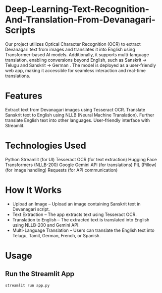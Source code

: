 # Deep-Learning-Text-Recognition-And-Translation-From-Devanagari-Scripts
Our project utilizes Optical Character Recognition (OCR) to extract Devanagari text from images and translates it into English using Transformer-based AI models. Additionally, it supports multi-language translation, enabling conversions beyond English, such as Sanskrit → Telugu and Sanskrit → German . The model is deployed as a user-friendly web app, making it accessible for seamless interaction and real-time translations.
# Features
Extract text from Devanagari images using Tesseract OCR.
Translate Sanskrit text to English using NLLB (Neural Machine Translation).
Further translate English text into other languages.
User-friendly interface with Streamlit.
# Technologies Used
Python
Streamlit (for UI)
Tesseract OCR (for text extraction)
Hugging Face Transformers (NLLB-200)
Google Gemini API (for translations)
PIL (Pillow) (for image handling)
Requests (for API communication)
# How It Works
* Upload an Image – Upload an image containing Sanskrit text in Devanagari script.
* Text Extraction – The app extracts text using Tesseract OCR.
* Translation to English – The extracted text is translated into English using NLLB-200 and Gemini API.
* Multi-Language Translation – Users can translate the English text into Telugu, Tamil, German, French, or Spanish.
# Usage
## Run the Streamlit App
```
streamlit run app.py
```
